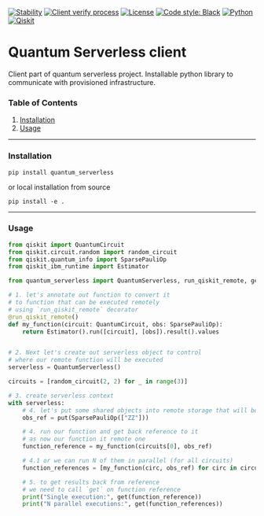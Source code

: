 [![Stability](https://img.shields.io/badge/stability-alpha-f4d03f.svg)](https://github.com/Qiskit-Extensions/quantum-serverless/releases)
[![Client verify process](https://github.com/Qiskit-Extensions/quantum-serverless/actions/workflows/client-verify.yaml/badge.svg)](https://github.com/Qiskit-Extensions/quantum-serverless/actions/workflows/client-verify.yaml)
[![License](https://img.shields.io/github/license/qiskit-community/quantum-prototype-template?label=License)](https://github.com/qiskit-community/quantum-prototype-template/blob/main/LICENSE.txt)
[![Code style: Black](https://img.shields.io/badge/Code%20style-Black-000.svg)](https://github.com/psf/black)
[![Python](https://img.shields.io/badge/Python-3.7%20%7C%203.8%20%7C%203.9%20%7C%203.10-informational)](https://www.python.org/)
[![Qiskit](https://img.shields.io/badge/Qiskit-%E2%89%A5%200.39.0-6133BD)](https://github.com/Qiskit/qiskit)

# Quantum Serverless client

Client part of quantum serverless project. 
Installable python library to communicate with provisioned infrastructure.

### Table of Contents

1. [Installation](#installation)
2. [Usage](#usage)

----------------------------------------------------------------------------------------------------

### Installation

```shell
pip install quantum_serverless
```

or local installation from source

```shell
pip install -e .
```

----------------------------------------------------------------------------------------------------


### Usage

```python
from qiskit import QuantumCircuit
from qiskit.circuit.random import random_circuit
from qiskit.quantum_info import SparsePauliOp
from qiskit_ibm_runtime import Estimator

from quantum_serverless import QuantumServerless, run_qiskit_remote, get, put

# 1. let's annotate out function to convert it
# to function that can be executed remotely
# using `run_qiskit_remote` decorator
@run_qiskit_remote()
def my_function(circuit: QuantumCircuit, obs: SparsePauliOp):
	return Estimator().run([circuit], [obs]).result().values


# 2. Next let's create out serverless object to control
# where our remote function will be executed
serverless = QuantumServerless()

circuits = [random_circuit(2, 2) for _ in range(3)]

# 3. create serverless context
with serverless:
	# 4. let's put some shared objects into remote storage that will be shared among all executions
	obs_ref = put(SparsePauliOp(["ZZ"]))

    # 4. run our function and get back reference to it
    # as now our function it remote one
	function_reference = my_function(circuits[0], obs_ref)

    # 4.1 or we can run N of them in parallel (for all circuits)
	function_references = [my_function(circ, obs_ref) for circ in circuits]

	# 5. to get results back from reference
    # we need to call `get` on function reference
	print("Single execution:", get(function_reference))
	print("N parallel executions:", get(function_references))
```
